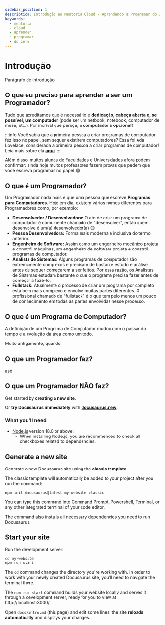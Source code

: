 ```yaml
---
sidebar_position: 1
description: Introdução ao Mentoria Cloud - Aprendendo a Programar do Zero
keywords:
  - mentoria
  - cloud
  - aprender
  - programar
  - do zero
---
```


# Introdução

Parágrafo de introdução.

<!-- :::warning
Este conteúdo é voltado para pessoas leigas, mas que têm interesse em aprender seja por curiosidade ou para se profissionalizarem. Por esta razão, boa parte dos conceitos e definições não serão fiéis "ao dicionário". Por exemplo: um aplicativo não é o mesmo que um programa que não é o mesmo que um sistema. Mas para quem não acompanhou a evolução da área ou está a anos estudando, todos são a mesma coisa.
::: -->

## O que eu preciso para aprender a ser um Programador?

Tudo que acreditamos que é necessário é **dedicação, cabeça aberta e, se possível, um computador** (pode ser um netbook, notebook, computador de mesa, etc.). Por incrível que pareça, **o computador é opcional!**

:::info
Você sabia que a primeira pessoa a criar programas de computador fez isso no papel, sem sequer existirem computadores? Essa foi Ada Lovelace, considerada a primeira pessoa a criar programas de computador! Leia mais sobre ela [**aqui**](https://pt.wikipedia.org/wiki/Ada_Lovelace).
:::

Além disso, muitos alunos de Faculdades e Universidades afora podem confirmar: ainda hoje muitos professores fazem provas que pedem que você escreva programas no papel 😂

## O que é um Programador?

Um Programador nada mais é que uma pessoa que escreve **Programas para Computadores**. Hoje em dia, existem vários nomes diferentes para Programadores como, por exemplo:

- **Desenvolvedor / Desenvolvedora:** O ato de criar um programa de computador é comumente chamado de "desenvolver", então quem desenvolve é um(a) desenvolvedor(a) 😉
- **Pessoa Desenvolvedora:** Forma mais moderna e inclusiva do termo anterior.
- **Engenheiro de Software:** Assim como um engenheiro mecânico projeta e constrói máquinas, um engenheiro de software projeta e constrói programas de computador.
- **Analista de Sistemas:** Alguns programas de computador são extremamente complexos e precisam de bastante estudo e análise antes de sequer começarem a ser feitos. Por essa razão, os Analistas de Sistemas estudam bastante o que o programa precisa fazer antes de começar a fazê-lo.
- **Fullstack:** Atualmente o processo de criar um programa por completo está bem mais complexo e envolve muitas partes diferentes. O profissional chamado de "fullstack" é o que tem pelo menos um pouco de conhecimento em todas as partes envolvidas nesse processo.

## O que é um Programa de Computador?

A definição de um Programa de Computador mudou com o passar do tempo e a evolução da área como um todo.

Muito antigamente, quando

## O que um Programador faz?

asd

## O que um Programador NÃO faz?

Get started by **creating a new site**.

Or **try Docusaurus immediately** with **[docusaurus.new](https://docusaurus.new)**.

### What you'll need

- [Node.js](https://nodejs.org/en/download/) version 18.0 or above:
  - When installing Node.js, you are recommended to check all checkboxes related to dependencies.

## Generate a new site

Generate a new Docusaurus site using the **classic template**.

The classic template will automatically be added to your project after you run the command:

```bash
npm init docusaurus@latest my-website classic
```

You can type this command into Command Prompt, Powershell, Terminal, or any other integrated terminal of your code editor.

The command also installs all necessary dependencies you need to run Docusaurus.

## Start your site

Run the development server:

```bash
cd my-website
npm run start
```

The `cd` command changes the directory you're working with. In order to work with your newly created Docusaurus site, you'll need to navigate the terminal there.

The `npm run start` command builds your website locally and serves it through a development server, ready for you to view at http://localhost:3000/.

Open `docs/intro.md` (this page) and edit some lines: the site **reloads automatically** and displays your changes.
